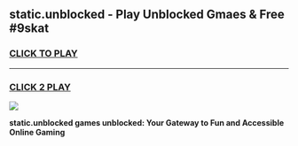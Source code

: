 
## static.unblocked - Play Unblocked Gmaes & Free #9skat
<h3>
<a href="https://news.freeplayer.one?title=static.unblocked&ref=27F">CLICK TO PLAY</a></h3>
<hr>

<h3>
<a href="https://news.freeplayer.one?title=static.unblocked&ref=27F">CLICK 2 PLAY</a>
  
</h3>

<a href="https://news.freeplayer.one?title=static.unblocked&ref=27F/"><img src="https://clearcache.store/games.png"></a>


**static.unblocked games unblocked: Your Gateway to Fun and Accessible Online Gaming**
